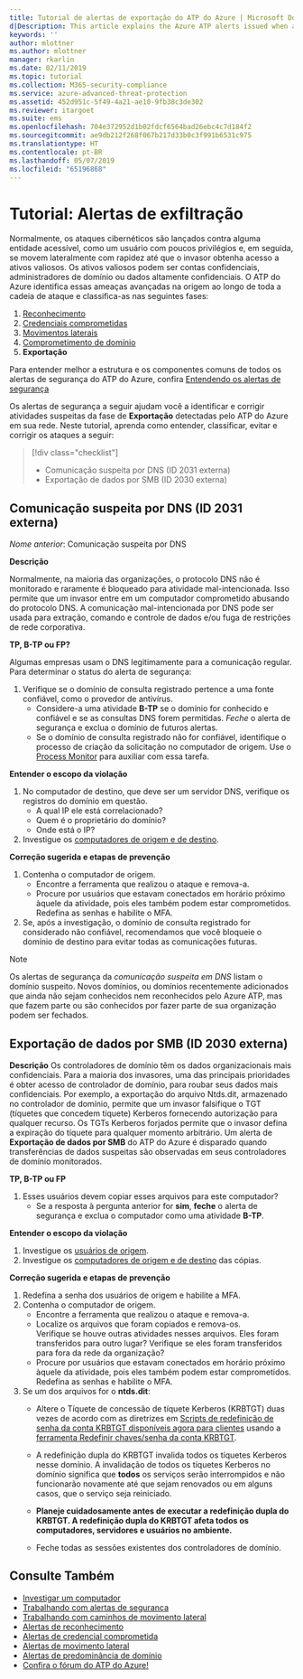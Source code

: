```yaml
---
title: Tutorial de alertas de exportação do ATP do Azure | Microsoft Docs
d|Description: This article explains the Azure ATP alerts issued when attacks typically part of exfiltration phase efforts are detected against your organization.
keywords: ''
author: mlottner
ms.author: mlottner
manager: rkarlin
ms.date: 02/11/2019
ms.topic: tutorial
ms.collection: M365-security-compliance
ms.service: azure-advanced-threat-protection
ms.assetid: 452d951c-5f49-4a21-ae10-9fb38c3de302
ms.reviewer: itargoet
ms.suite: ems
ms.openlocfilehash: 704e372952d1b02fdcf6564bad26ebc4c7d184f2
ms.sourcegitcommit: ae9db212f268f067b217d33b0c3f991b6531c975
ms.translationtype: HT
ms.contentlocale: pt-BR
ms.lasthandoff: 05/07/2019
ms.locfileid: "65196868"
---
```

# <a name="tutorial-exfiltration-alerts"></a>Tutorial: Alertas de exfiltração  

Normalmente, os ataques cibernéticos são lançados contra alguma entidade acessível, como um usuário com poucos privilégios e, em seguida, se movem lateralmente com rapidez até que o invasor obtenha acesso a ativos valiosos. Os ativos valiosos podem ser contas confidenciais, administradores de domínio ou dados altamente confidenciais. O ATP do Azure identifica essas ameaças avançadas na origem ao longo de toda a cadeia de ataque e classifica-as nas seguintes fases:

1. [Reconhecimento](atp-reconnaissance-alerts.md)
2. [Credenciais comprometidas](atp-compromised-credentials-alerts.md)
3. [Movimentos laterais](atp-lateral-movement-alerts.md)
4. [Comprometimento de domínio](atp-domain-dominance-alerts.md)
5. **Exportação**

Para entender melhor a estrutura e os componentes comuns de todos os alertas de segurança do ATP do Azure, confira [Entendendo os alertas de segurança](understanding-security-alerts.md)

Os alertas de segurança a seguir ajudam você a identificar e corrigir atividades suspeitas da fase de **Exportação** detectadas pelo ATP do Azure em sua rede. Neste tutorial, aprenda como entender, classificar, evitar e corrigir os ataques a seguir:

> [!div class="checklist"]
> * Comunicação suspeita por DNS (ID 2031 externa)
> * Exportação de dados por SMB (ID 2030 externa)

## <a name="suspicious-communication-over-dns-external-id-2031"></a>Comunicação suspeita por DNS (ID 2031 externa) 

*Nome anterior*: Comunicação suspeita por DNS

**Descrição**

Normalmente, na maioria das organizações, o protocolo DNS não é monitorado e raramente é bloqueado para atividade mal-intencionada. Isso permite que um invasor entre em um computador comprometido abusando do protocolo DNS. A comunicação mal-intencionada por DNS pode ser usada para extração, comando e controle de dados e/ou fuga de restrições de rede corporativa.

**TP, B-TP ou FP?**
 
Algumas empresas usam o DNS legitimamente para a comunicação regular. Para determinar o status do alerta de segurança:

1. Verifique se o domínio de consulta registrado pertence a uma fonte confiável, como o provedor de antivírus.  
    - Considere-a uma atividade **B-TP** se o domínio for conhecido e confiável e se as consultas DNS forem permitidas. *Feche* o alerta de segurança e exclua o domínio de futuros alertas.  
    - Se o domínio de consulta registrado não for confiável, identifique o processo de criação da solicitação no computador de origem. Use o [Process Monitor](https://docs.microsoft.com/sysinternals/downloads/procmon) para auxiliar com essa tarefa.

**Entender o escopo da violação**

1. No computador de destino, que deve ser um servidor DNS, verifique os registros do domínio em questão.
    - A qual IP ele está correlacionado?
    - Quem é o proprietário do domínio?
    - Onde está o IP?
1. Investigue os [computadores de origem e de destino](investigate-a-computer.md).

**Correção sugerida e etapas de prevenção**

1. Contenha o computador de origem.
    - Encontre a ferramenta que realizou o ataque e remova-a.
    - Procure por usuários que estavam conectados em horário próximo àquele da atividade, pois eles também podem estar comprometidos. Redefina as senhas e habilite o MFA.
2. Se, após a investigação, o domínio de consulta registrado for considerado não confiável, recomendamos que você bloqueie o domínio de destino para evitar todas as comunicações futuras.

> [!NOTE]
> Os alertas de segurança da *comunicação suspeita em DNS* listam o domínio suspeito. Novos domínios, ou domínios recentemente adicionados que ainda não sejam conhecidos nem reconhecidos pelo Azure ATP, mas que fazem parte ou são conhecidos por fazer parte de sua organização podem ser fechados.

## <a name="data-exfiltration-over-smb-external-id-2030"></a>Exportação de dados por SMB (ID 2030 externa)

**Descrição** Os controladores de domínio têm os dados organizacionais mais confidenciais. Para a maioria dos invasores, uma das principais prioridades é obter acesso de controlador de domínio, para roubar seus dados mais confidenciais. Por exemplo, a exportação do arquivo Ntds.dit, armazenado no controlador de domínio, permite que um invasor falsifique o TGT (tíquetes que concedem tíquete) Kerberos fornecendo autorização para qualquer recurso. Os TGTs Kerberos forjados permite que o invasor defina a expiração do tíquete para qualquer momento arbitrário. Um alerta de **Exportação de dados por SMB** do ATP do Azure é disparado quando transferências de dados suspeitas são observadas em seus controladores de domínio monitorados.

**TP, B-TP ou FP**
1. Esses usuários devem copiar esses arquivos para este computador?  
    - Se a resposta à pergunta anterior for **sim**, **feche** o alerta de segurança e exclua o computador como uma atividade **B-TP**.

**Entender o escopo da violação**
1. Investigue os [usuários de origem](investigate-a-user.md).  
2. Investigue os [computadores de origem e de destino](investigate-a-computer.md) das cópias. 

**Correção sugerida e etapas de prevenção**
1. Redefina a senha dos usuários de origem e habilite a MFA.
2. Contenha o computador de origem.
    - Encontre a ferramenta que realizou o ataque e remova-a.
    - Localize os arquivos que foram copiados e remova-os. 
    <br>Verifique se houve outras atividades nesses arquivos. Eles foram transferidos para outro lugar? Verifique se eles foram transferidos para fora da rede da organização? 
    - Procure por usuários que estavam conectados em horário próximo àquele da atividade, pois eles também podem estar comprometidos. Redefina as senhas e habilite o MFA.
3. Se um dos arquivos for o **ntds.dit**:
    - Altere o Tíquete de concessão de tíquete Kerberos (KRBTGT) duas vezes de acordo com as diretrizes em [Scripts de redefinição de senha da conta KRBTGT disponíveis agora para clientes](https://cloudblogs.microsoft.com/microsoftsecure/2015/02/11/krbtgt-account-password-reset-scripts-now-available-for-customers/) usando a [ferramenta Redefinir chaves/senha da conta KRBTGT](https://gallery.technet.microsoft.com/Reset-the-krbtgt-account-581a9e51). 
    - A redefinição dupla do KRBTGT invalida todos os tíquetes Kerberos nesse domínio. A invalidação de todos os tíquetes Kerberos no domínio significa que **todos** os serviços serão interrompidos e não funcionarão novamente até que sejam renovados ou em alguns casos, que o serviço seja reiniciado.

    - **Planeje cuidadosamente antes de executar a redefinição dupla do KRBTGT. A redefinição dupla do KRBTGT afeta todos os computadores, servidores e usuários no ambiente.**

   - Feche todas as sessões existentes dos controladores de domínio. 

## <a name="see-also"></a>Consulte Também

- [Investigar um computador](investigate-a-computer.md)
- [Trabalhando com alertas de segurança](working-with-suspicious-activities.md)
- [Trabalhando com caminhos de movimento lateral](use-case-lateral-movement-path.md)
- [Alertas de reconhecimento](atp-reconnaissance-alerts.md)
- [Alertas de credencial comprometida](atp-compromised-credentials-alerts.md)
- [Alertas de movimento lateral](atp-lateral-movement-alerts.md)
- [Alertas de predominância de domínio](atp-domain-dominance-alerts.md)
- [Confira o fórum do ATP do Azure!](https://aka.ms/azureatpcommunity)
